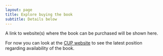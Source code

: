 ```yaml
---
layout: page
title: Explore buying the book
subtitle: Details below
---
```


A link to website(s) where the book can be purchased will be shown here.  

For now you can look at the [CUP website](http://www.cambridge.org/gb/academic/subjects/mathematics/optimization-or-and-risk-analysis/claims-reserving-general-insurance?format=HB) to see the latest position regarding availability of the book.

